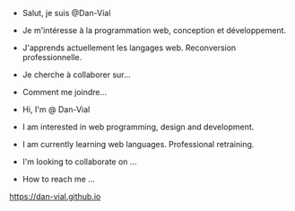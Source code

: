 - Salut, je suis @Dan-Vial
- Je m'intéresse à la programmation web, conception et développement.
- J'apprends actuellement les langages web. Reconversion professionnelle.
- Je cherche à collaborer sur...
- Comment me joindre...


- Hi, I'm @ Dan-Vial
- I am interested in web programming, design and development.
- I am currently learning web languages. Professional retraining.
- I'm looking to collaborate on ...
- How to reach me ... 


<a href="https://dan-vial.github.io" target="_blank">https://dan-vial.github.io</a>
<!---
Dan-Vial/Dan-Vial is a ✨ special ✨ repository because its `README.md` (this file) appears on your GitHub profile.
You can click the Preview link to take a look at your changes.
--->
